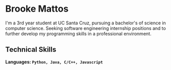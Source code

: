 # Brooke Mattos

I'm a 3rd year student at UC Santa Cruz, pursuing a bachelor's of science in computer science. Seeking software engineering internship positions and to further develop my programming skills in a professional environment.

## Technical Skills
**Languages: `Python, Java, C/C++, Javascript`**
<br>
